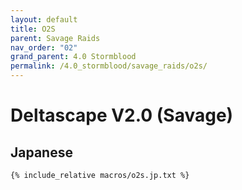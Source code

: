```yaml
---
layout: default
title: O2S
parent: Savage Raids
nav_order: "02"
grand_parent: 4.0 Stormblood
permalink: /4.0_stormblood/savage_raids/o2s/
---
```


# Deltascape V2.0 (Savage)

## Japanese
```
{% include_relative macros/o2s.jp.txt %}
```

<script data-goatcounter="https://tuufless.goatcounter.com/count"
        async src="//gc.zgo.at/count.js"></script>
